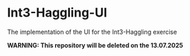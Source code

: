 # Int3-Haggling-UI

The implementation of the UI for the Int3-Haggling exercise

**WARNING: This repository will be deleted on the 13.07.2025**
